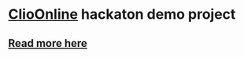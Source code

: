 # [ClioOnline](https://clioonline.dk) hackaton demo project
## [Read more here](https://clioonline.atlassian.net/wiki/spaces/IT/pages/889127144/Hackday+Web+VR+education+application)